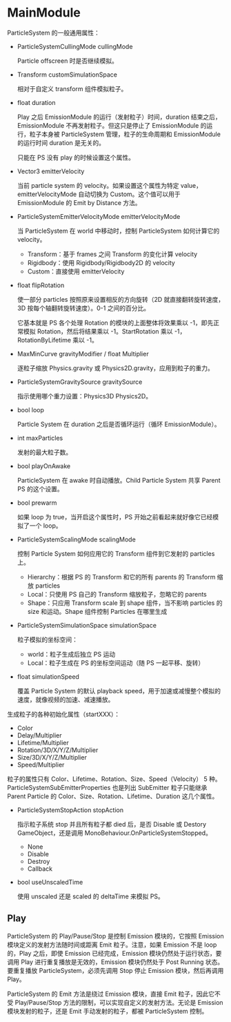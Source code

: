 # MainModule

ParticleSystem 的一般通用属性：

- ParticleSystemCullingMode cullingMode

  Particle offscreen 时是否继续模拟。

- Transform customSimulationSpace

  相对于自定义 transform 组件模拟粒子。

- float duration

  Play 之后 EmissionModule 的运行（发射粒子）时间，duration 结束之后，EmissionModule 不再发射粒子。但这只是停止了 EmissionModule 的运行，粒子本身被 ParticleSystem 管理，粒子的生命周期和 EmissionModule 的运行时间 duration 是无关的。

  只能在 PS 没有 play 的时候设置这个属性。

- Vector3 emitterVelocity

  当前 particle system 的 velocity。如果设置这个属性为特定 value，emitterVelocityMode 自动切换为 Custom。这个值可以用于 EmissionModule 的 Emit by Distance 方法。

- ParticleSystemEmitterVelocityMode emitterVelocityMode

  当 ParticleSystem 在 world 中移动时，控制 ParticleSystem 如何计算它的 velocity。

  - Transform：基于 frames 之间 Transform 的变化计算 velocity
  - Rigidbody：使用 Rigidbody/Rigidbody2D 的 velocity
  - Custom：直接使用 emitterVelocity 

- float flipRotation

  使一部分 particles 按照原来设置相反的方向旋转（2D 就直接翻转旋转速度，3D 按每个轴翻转旋转速度）。0-1 之间的百分比。

  它基本就是 PS 各个处理 Rotation 的模块的上面整体将效果乘以 -1，即先正常模拟 Rotation，然后将结果乘以 -1。StartRotation 乘以 -1，RotationByLifetime 乘以 -1。

- MaxMinCurve gravityModifier / float Multiplier

  逐粒子缩放 Physics.gravity 或 Physics2D.gravity，应用到粒子的重力。

- ParticleSystemGravitySource gravitySource

  指示使用哪个重力设置：Physics3D Physics2D。

- bool loop

  Particle System 在 duration 之后是否循环运行（循环 EmissionModule）。

- int maxParticles

  发射的最大粒子数。

- bool playOnAwake

  ParticleSystem 在 awake 时自动播放。Child Particle System 共享 Parent PS 的这个设置。

- bool prewarm

  如果 loop 为 true，当开启这个属性时，PS 开始之前看起来就好像它已经模拟了一个 loop。

- ParticleSystemScalingMode scalingMode

  控制 Particle System 如何应用它的 Transform 组件到它发射的 particles 上。

  - Hierarchy：根据 PS 的 Transform 和它的所有 parents 的 Transform 缩放 particles
  - Local：只使用 PS 自己的 Transform 缩放粒子，忽略它的 parents
  - Shape：只应用 Transform scale 到 shape 组件，当不影响 particles 的 size 和运动。Shape 组件控制 Particles 在哪里生成

- ParticleSystemSimulationSpace simulationSpace

  粒子模拟的坐标空间：

  - world：粒子生成后独立 PS 运动
  - Local：粒子生成在 PS 的坐标空间运动（随 PS 一起平移、旋转）

- float simulationSpeed

  覆盖 Particle System 的默认 playback speed，用于加速或减慢整个模拟的速度，就像视频的加速、减速播放。

生成粒子的各种初始化属性（startXXX）：

- Color
- Delay/Multiplier
- Lifetime/Multiplier
- Rotation/3D/X/Y/Z/Multiplier
- Size/3D/X/Y/Z/Multiplier
- Speed/Multiplier


粒子的属性只有 Color、Lifetime、Rotation、Size、Speed（Velocity） 5 种。ParticleSystemSubEmitterProperties 也是列出 SubEmitter 粒子只能继承 Parent Particle 的 Color、Size、Rotation、Lifetime、Duration 这几个属性。


- ParticleSystemStopAction stopAction

  指示粒子系统 stop 并且所有粒子都 died 后，是否 Disable 或 Destory GameObject，还是调用 MonoBehaviour.OnParticleSystemStopped。

  - None
  - Disable
  - Destroy
  - Callback

- bool useUnscaledTime

  使用 unscaled 还是 scaled 的 deltaTime 来模拟 PS。

## Play

ParticleSystem 的 Play/Pause/Stop 是控制 Emission 模块的，它按照 Emission 模块定义的发射方法随时间或距离 Emit 粒子。注意，如果 Emission 不是 loop 的，Play 之后，即使 Emission 已经完成，Emission 模块仍然处于运行状态，要调用 Play 进行重复播放是无效的，Emission 模块仍然处于 Post Running 状态。要重复播放 ParticleSystem，必须先调用 Stop 停止 Emission 模块，然后再调用 Play。

ParticleSystem 的 Emit 方法是绕过 Emission 模块，直接 Emit 粒子，因此它不受 Play/Pause/Stop 方法的限制，可以实现自定义的发射方法。无论是 Emission 模块发射的粒子，还是 Emit 手动发射的粒子，都被 ParticleSystem 控制。

